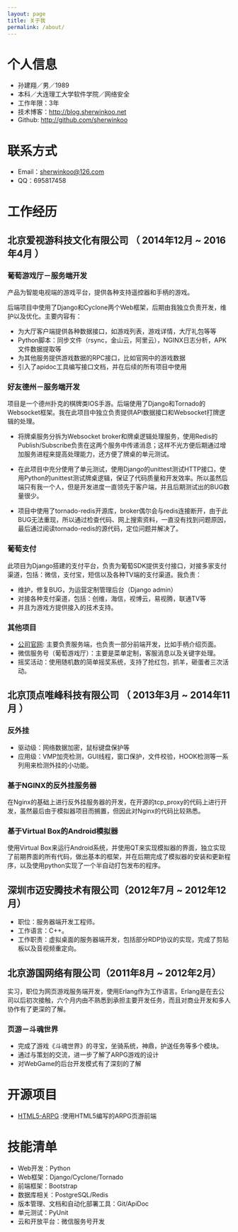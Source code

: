 ```yaml
---
layout: page
title: 关于我
permalink: /about/
---
```


# 个人信息
 - 孙建翔／男／1989 
 - 本科／大连理工大学软件学院／网络安全 
 - 工作年限：3年
 - 技术博客：http://blog.sherwinkoo.net
 - Github: http://github.com/sherwinkoo

# 联系方式
- Email：sherwinkoo@126.com
- QQ：695817458


# 工作经历
## 北京爱视游科技文化有限公司 （ 2014年12月 ~ 2016年4月 ）
### 葡萄游戏厅－服务端开发 
产品为智能电视端的游戏平台，提供各种支持遥控器和手柄的游戏。

后端项目中使用了Django和Cyclone两个Web框架，后期由我独立负责开发，维护以及优化。主要内容有：

- 为大厅客户端提供各种数据接口，如游戏列表，游戏详情，大厅礼包等等
- Python脚本：同步文件（rsync，金山云，阿里云），NGINX日志分析，APK文件数据提取等
- 为其他服务提供游戏数据的RPC接口，比如官网中的游戏数据
- 引入了apidoc工具编写接口文档，并在后续的所有项目中使用

### 好友德州－服务端开发 
项目是一个德州扑克的棋牌类IOS手游。后端使用了Django和Tornado的Websocket框架。我在此项目中独立负责提供API数据接口和Websocket打牌逻辑的处理。

- 将牌桌服务分拆为Websocket broker和牌桌逻辑处理服务，使用Redis的Publish/Subscribe负责在这两个服务中传递消息；这样不光方便后期通过增加服务进程来提高处理能力，还方便了牌桌的单元测试。

- 在此项目中充分使用了单元测试，使用Django的unittest测试HTTP接口，使用Python的unittest测试牌桌逻辑，保证了代码质量和开发效率。所以虽然后端只有我一个人，但是开发进度一直领先于客户端，并且后期测试出的BUG数量很少。

- 项目中使用了tornado-redis开源库，broker偶尔会与redis连接断开，由于此BUG无法重现，所以通过检查代码、网上搜索资料，一直没有找到问题原因，最后通过阅读tornado-redis的源代码，定位问题并解决了。

### 葡萄支付
此项目为Django搭建的支付平台，负责为葡萄SDK提供支付接口，对接多家支付渠道，包括：微信，支付宝，短信以及各种TV端的支付渠道。我负责：

- 维护，修复BUG，为运营定制管理后台（Django admin）
- 对接各种支付渠道，包括：创维，海信，视博云，易视腾，联通TV等
- 并且为游戏方提供接入的技术支持。

### 其他项目
- [公司官网](http://www.putaogame.com): 主要负责服务端，也负责一部分前端开发，比如手柄介绍页面。
- 微信服务号（葡萄游戏厅）：主要是菜单定制，客服消息以及关键字处理。
- 摇奖活动：使用随机数的简单摇奖系统，支持了抢红包，抓羊，砸蛋者三次活动。

 
## 北京顶点唯峰科技有限公司 （ 2013年3月 ~ 2014年11月 ）

### 反外挂 
- 驱动级：网络数据加密，鼠标键盘保护等
- 应用级：VMP加壳检测，GUI线程，窗口保护，文件校验，HOOK检测等一系列用来检测外挂的小功能。

### 基于NGINX的反外挂服务器 
在Nginx的基础上进行反外挂服务器的开发，在开源的tcp_proxy的代码上进行开发，虽然最后由于模拟器项目而搁置，但因此对Nginx的代码比较熟悉。

### 基于Virtual Box的Android模拟器
使用Virtual Box来运行Android系统，并使用QT来实现模拟器的界面，独立实现了前期界面的所有代码，做出基本的框架，并在后期完成了模拟器的安装和更新程序，以及使用python实现了一个半自动打包发布的程序。


## 深圳市迈安腾技术有限公司（2012年7月 ~ 2012年12月）
- 职位：服务器端开发工程师。
- 工作语言：C++。
- 工作职责：虚拟桌面的服务器端开发，包括部分RDP协议的实现，完成了剪贴板以及音视频重定向。

## 北京游国网络有限公司（2011年8月 ~ 2012年2月）
实习，职位为网页游戏服务端开发，使用Erlang作为工作语言。Erlang是在去公司以后初次接触，六个月内由不熟悉到承担主要开发任务，而且对商业开发和多人协作有了更深的了解。

###  页游－斗魂世界
- 完成了游戏《斗魂世界》的寻宝，坐骑系统，神鼎，护送任务等多个模块。
- 通过与策划的交流，进一步了解了ARPG游戏的设计
- 对WebGame的后台开发模式有了深刻的了解


# 开源项目
- [HTML5-ARPG](http://github.com/sherwinkoo/html5-arpg-game) :使用HTML5编写的ARPG页游前端


# 技能清单
- Web开发：Python
- Web框架：Django/Cyclone/Tornado
- 前端框架：Bootstrap
- 数据库相关：PostgreSQL/Redis
- 版本管理、文档和自动化部署工具：Git/ApiDoc
- 单元测试：PyUnit
- 云和开放平台：微信服务号开发
